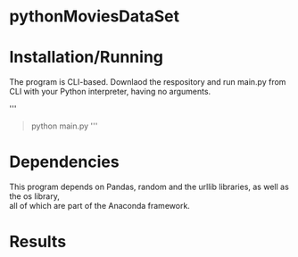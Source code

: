 # pythonMoviesDataSet

# Installation/Running
The program is CLI-based.
Downlaod the respository and run main.py from CLI with your Python interpreter, having no arguments.

'''
> python main.py
'''

# Dependencies
This program depends on Pandas, random and the urllib libraries, as well as the os library,  
all of which are part of the Anaconda framework.

# Results
